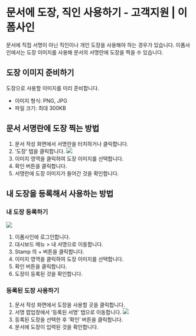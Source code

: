 # 문서에 도장, 직인 사용하기 - 고객지원 \| 이폼사인

문서에 직접 서명이 아닌 직인이나 개인 도장을 사용해야 하는 경우가 있습니다. 이폼사인에서는 도장 이미지를 사용해 문서의 서명란에 도장을 찍을 수 있습니다.

## 도장 이미지 준비하기

도장으로 사용할 이미지를 미리 준비합니다.

* 이미지 형식: PNG, JPG
* 파일 크기: 최대 300KB

## 문서 서명란에 도장 찍는 방법

1. 문서 작성 화면에서 서명란을 터치하거나 클릭합니다.
2. ‘도장’ 탭을 클릭합니다. ![](https://www.eformsign.com/kr/support/wp-content/uploads/sites/5/2020/01/---------------------------1-2.png)
3. 이미지 영역을 클릭하여 도장 이미지를 선택합니다.
4. 확인 버튼을 클릭합니다.
5. 서명란에 도장 이미지가 들어간 것을 확인합니다.

## 내 도장을 등록해서 사용하는 방법

### 내 도장 등록하기

![](https://www.eformsign.com/kr/support/wp-content/uploads/sites/5/2020/01/---------------------------1-3.png)

1. 이폼사인에 로그인합니다.
2. 대시보드 메뉴 &gt; 내 서명으로 이동합니다.
3. Stamp 의 + 버튼을 클릭합니다.
4. 이미지 영역을 클릭하여 도장 이미지를 선택합니다.
5. 확인 버튼을 클릭합니다.
6. 도장이 등록된 것을 확인합니다.

### 등록된 도장 사용하기

1. 문서 작성 화면에서 도장을 사용할 곳을 클릭합니다.
2. 서명 팝업창에서 ‘등록된 서명’ 탭으로 이동합니다. ![](https://www.eformsign.com/kr/support/wp-content/uploads/sites/5/2020/01/-----------------------------.png)
3. 등록된 도장을 선택한 후 ‘확인’ 버튼을 클릭합니다.
4. 문서에 도장이 입력된 것을 확인합니다.

